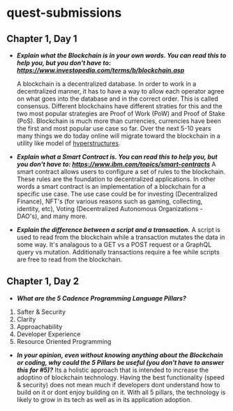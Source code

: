 # quest-submissions

## Chapter 1, Day 1
 - ***Explain what the Blockchain is in your own words. You can read this to help you, but you don't have to: https://www.investopedia.com/terms/b/blockchain.asp***
 
   A blockchain is a decentralized database. In order to work in a decentralized manner, it has to have a way to allow each operator agree on what goes into the database and in the correct order. This is called consensus.  Different blockchains have different straties for this and the two most popular strategies are Proof of Work (PoW) and Proof of Stake (PoS). Blockchain is much more than currencies, currencies have been the first and most popular use case so far.  Over the next 5-10 years many things we do today online will migrate toward the blockchain in a utility like model of [hyperstructures](https://jacob.energy/hyperstructures.html).

 - ***Explain what a Smart Contract is. You can read this to help you, but you don't have to: https://www.ibm.com/topics/smart-contracts***
  A smart contract allows users to configure a set of rules to the blockchain.  These rules are the foundation to decentralized applications.  In other words a smart contract is an implementation of a blockchain for a specific use case.  The use case could be for investing (Decentralized Finance), NFT's (for various reasons such as gaming, collecting, identity, etc), Voting (Decentralized Autonomous Organizations - DAO's), and many more.

 - ***Explain the difference between a script and a transaction.***
 A script is used to read from the blockchain while a transaction mutates the data in some way.  It's analagous to a GET vs a POST request or a GraphQL query vs mutation.  Additionally transactions require a fee while scripts are free to read from the blockchain.


## Chapter 1, Day 2
 - ***What are the 5 Cadence Programming Language Pillars?***
  1. Safter & Security
  2. Clarity
  3. Approachability
  4. Developer Experience
  5. Resource Oriented Programming

 - ***In your opinion, even without knowing anything about the Blockchain or coding, why could the 5 Pillars be useful (you don't have to answer this for #5)?***
  Its a holistic approach that is intended to increase the adoptino of blockchain technology.  Having the best functionality (speed & security) does not mean much if developers dont understand how to build on it or dont enjoy building on it.  With all 5 pillars, the technology is likely to grow in its tech as well as in its application adoption.
